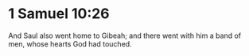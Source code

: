 # 1 Samuel 10:26

And Saul also went home to Gibeah; and there went with him a band of men, whose hearts God had touched.